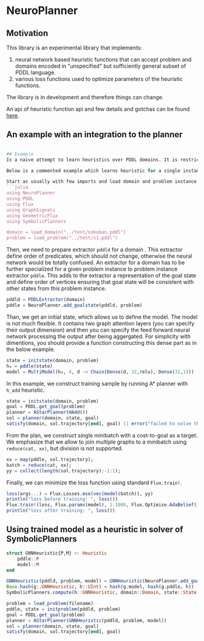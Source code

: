 # NeuroPlanner

## Motivation

This library is an experimental library that implements:
1. neural network based heuristic functions that can accept problem and domains encoded in "unspecified" but sufficiently general subset of PDDL language.
2. various loss functions used to optimize parameters of the heuristic functions.

The library is in development and therefore things can change.

An api of heuristic function api and few details and gotchas can be found [here](docs/src/heuristic.md).

## An example with an integration to the planner
```julia

## Example
Is a naive attempt to learn heuristics over PDDL domains. It is restricted only to PDDL2 with predicates with arity at most 2, as it represents the state as a graph, where each object corresponds to one vertex and predicates with arity two are represented as edges. Very naive, but might work.

Below is a commented example which learns heuristic for a single instance of Sokoban. A complete example is located in `example.jl`.

Start as usually with few imports and load domain and problem instance.
```julia
using NeuroPlanner
using PDDL
using Flux
using GraphSignals
using GeometricFlux
using SymbolicPlanners

domain = load_domain("../test/sokoban.pddl")
problem = load_problem("../test/s1.pddl")
```

Then, we need to prepare extractor `pddld` for a domain . This extractor define order of predicates, which should not change, otherwise the neural network would be totally confused. An extractor for a domain has to be further specialized for a given problem instance to problem instance extractor `pddle`. This adds to the extractor a representation of the goal state and define order of vertices ensuring that goal state will be consistent with other states from this problem instance. 
```julia
pddld = PDDLExtractor(domain)
pddle = NeuroPlanner.add_goalstate(pddld, problem)
```

Than, we get an initial state, which allows us to define the model. The model is not much flexible. It contains two graph attention layers (you can specify their output dimension) and then you can specify the feed forward neural network processing the output after being aggergated. For simplicity with dimentions, you should provide a function constructing this dense part as in the below example.
```julia
state = initstate(domain, problem)
h₀ = pddle(state)
model = MultiModel(h₀, 4, d -> Chain(Dense(d, 32,relu), Dense(32,1)))
```

In this example, we construct training sample by running A* planner with `h_add` heuristic.

```julia
state = initstate(domain, problem)
goal = PDDL.get_goal(problem)
planner = AStarPlanner(HAdd())
sol = planner(domain, state, goal)
satisfy(domain, sol.trajectory[end], goal) || error("failed to solve the problem")
```

From the plan, we construct single minibatch with a cost-to-goal as a target. We emphasize that we allow to join multiple graphs to a minibatch using `reduce(cat, xx)`, but division is not supported. 
```julia
xx = map(pddle, sol.trajectory);
batch = reduce(cat, xx);
yy = collect(length(sol.trajectory):-1:1);
```

Finally, we can minimize the loss function using standard `Flux.train!`.
```julia
loss(args...) = Flux.Losses.mse(vec(model(batch)), yy)
println("loss before training: ", loss())
Flux.train!(loss, Flux.params(model), 1:1000, Flux.Optimise.AdaBelief())
println("loss after training: ", loss())
```

## Using trained model as a heuristic in solver of SymbolicPlanners
```julia
struct GNNHeuristic{P,M} <: Heuristic 
	pddle::P
	model::M
end

GNNHeuristic(pddld, problem, model) = GNNHeuristic(NeuroPlanner.add_goalstate(pddld, problem), model)
Base.hash(g::GNNHeuristic, h::UInt) = hash(g.model, hash(g.pddle, h))
SymbolicPlanners.compute(h::GNNHeuristic, domain::Domain, state::State, spec::Specification) = only(h.model(h.pddle(state)))

problem = load_problem(filename)
pddle, state = initproblem(pddld, problem)
goal = PDDL.get_goal(problem)
planner = AStarPlanner(GNNHeuristic(pddld, problem, model))
sol = planner(domain, state, goal)
satisfy(domain, sol.trajectory[end], goal)
``` 